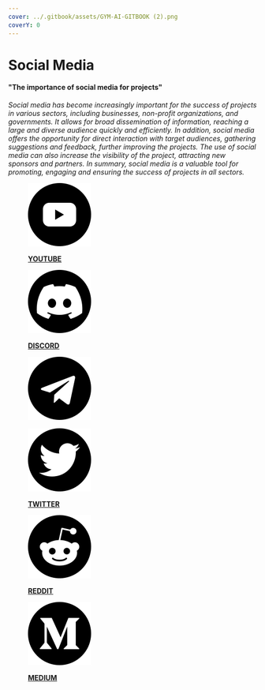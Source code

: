 ```yaml
---
cover: ../.gitbook/assets/GYM-AI-GITBOOK (2).png
coverY: 0
---
```


# Social Media

#### "The importance of social media for projects"

_Social media has become increasingly important for the success of projects in various sectors, including businesses, non-profit organizations, and governments. It allows for broad dissemination of information, reaching a large and diverse audience quickly and efficiently. In addition, social media offers the opportunity for direct interaction with target audiences, gathering suggestions and feedback, further improving the projects. The use of social media can also increase the visibility of the project, attracting new sponsors and partners. In summary, social media is a valuable tool for promoting, engaging and ensuring the success of projects in all sectors._

<div>

<figure><img src="../.gitbook/assets/youtube.png" alt=""><figcaption><p><strong></strong><a href="https://www.youtube.com/@gymai/featured"><strong>YOUTUBE</strong></a><strong></strong></p></figcaption></figure>

 

<figure><img src="../.gitbook/assets/discordia.png" alt=""><figcaption><p><strong></strong><a href="https://discord.gg/94gThCeUUk"><strong>DISCORD</strong></a><strong></strong></p></figcaption></figure>

 

<figure><img src="../.gitbook/assets/telegram (3).png" alt=""><figcaption></figcaption></figure>

 

<figure><img src="../.gitbook/assets/twitter (3).png" alt=""><figcaption><p><strong></strong><a href="https://twitter.com/GymAI_"><strong>TWITTER</strong></a><strong></strong></p></figcaption></figure>

 

<figure><img src="../.gitbook/assets/reddit.png" alt=""><figcaption><p><strong></strong><a href="https://www.reddit.com/user/Gym-AI"><strong>REDDIT</strong></a><strong></strong></p></figcaption></figure>

 

<figure><img src="../.gitbook/assets/medium.png" alt=""><figcaption><p><strong></strong><a href="https://medium.com/@Gym-AI"><strong>MEDIUM</strong></a><strong></strong></p></figcaption></figure>

</div>
